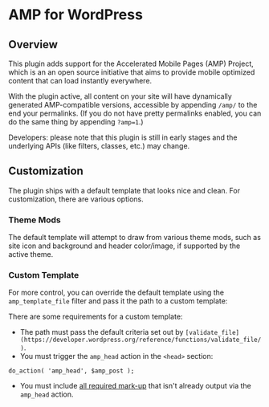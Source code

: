 # AMP for WordPress

## Overview

This plugin adds support for the Accelerated Mobile Pages (AMP) Project, which is an an open source initiative that aims to provide mobile optimized content that can load instantly everywhere.

With the plugin active, all content on your site will have dynamically generated AMP-compatible versions, accessible by appending `/amp/` to the end your permalinks. (If you do not have pretty permalinks enabled, you can do the same thing by appending `?amp=1`.)

Developers: please note that this plugin is still in early stages and the underlying APIs (like filters, classes, etc.) may change.

## Customization

The plugin ships with a default template that looks nice and clean. For customization, there are various options.

### Theme Mods

The default template will attempt to draw from various theme mods, such as site icon and background and header color/image, if supported by the active theme.

### Custom Template

For more control, you can override the default template using the `amp_template_file` filter and pass it the path to a custom template:

There are some requirements for a custom template:

* The path must pass the default criteria set out by `[validate_file](https://developer.wordpress.org/reference/functions/validate_file/)`.
* You must trigger the `amp_head` action in the `<head>` section:

```
do_action( 'amp_head', $amp_post );
```

* You must include [all required mark-up](https://www.ampproject.org/docs/get_started/create/basic_markup.html) that isn't already output via the `amp_head` action.
